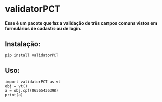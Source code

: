 validatorPCT
============

#### Esse é um pacote que faz a validação de três campos comuns vistos em formulários de cadastro ou de login.


## Instalação:

    pip install validatorPCT

## Uso:

    import validatorPCT as vt
    obj = vt()
    a = obj.cpf(06565436398)
    print(a)
